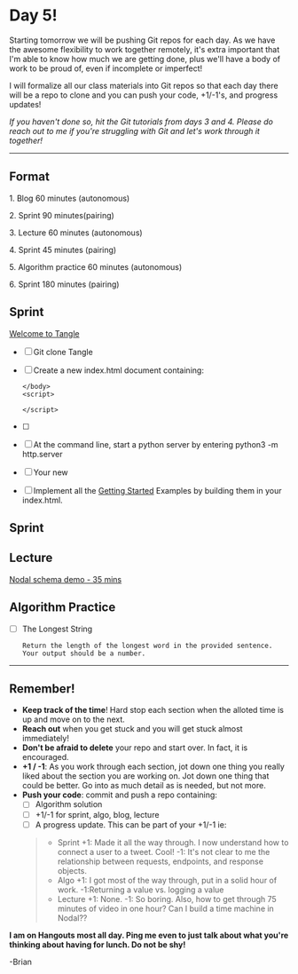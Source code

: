 # Day 5!

Starting tomorrow we will be pushing Git repos for each day. As we have the awesome flexibility to work together remotely, it's extra important that I'm able to know how much we are getting done, plus we'll have a body of work to be proud of, even if incomplete or imperfect!

I will formalize all our class materials into Git repos so that each day there will be a repo to clone and you can push your code, +1/-1's, and progress updates!

_If you haven't done so, hit the Git tutorials from days 3 and 4.
Please do reach out to me if you're struggling with Git and let's work through it together!_

---
## Format
1\. Blog 60 minutes (autonomous)

2\. Sprint 90 minutes(pairing)

3\. Lecture 60 minutes (autonomous)

4\. Sprint 45 minutes (pairing)

5\. Algorithm practice 60 minutes (autonomous)

6\. Sprint 180 minutes (pairing)

## Sprint

[Welcome to Tangle](http://worrydream.com/Tangle/)

- [ ] Git clone Tangle
- [ ] Create a new index.html document containing:
      <head></head>
      <body>

      </body>
      <script>

      </script>
- [ ] 
- [ ] At the command line, start a python server by entering
      python3 -m http.server
- [ ] Your new
- [ ] Implement all the [Getting Started](http://worrydream.com/Tangle/guide.html) Examples by building them in your index.html.

## Sprint

## Lecture
[Nodal schema demo - 35 mins](https://drive.google.com/file/d/0B_-ER6NIoZe0ZzhwS3BWeTNmVE0/view)

## Algorithm Practice
+ [ ] The Longest String

      Return the length of the longest word in the provided sentence. Your output should be a number.

----

## Remember!
+ **Keep track of the time**! Hard stop each section when the alloted time is up and move on to the next.
+ **Reach out** when you get stuck and you will get stuck almost immediately!
+ **Don't be afraid to delete** your repo and start over. In fact, it is encouraged.
+ **+1 / -1**: As you work through each section, jot down one thing you really liked about the section you are working on. Jot down one thing that could be better. Go into as much detail as is needed, but not more.
+ **Push your code**: commit and push a repo containing:
  + [ ] Algorithm solution
  + [ ] +1/-1 for sprint, algo, blog, lecture
  + [ ] A progress update. This can be part of your +1/-1 ie:
  > + Sprint +1: Made it all the way through. I now understand how to connect a user to a tweet. Cool! -1: It's not clear to me the relationship between requests, endpoints, and response objects.
  > + Algo +1: I got most of the way through, put in a solid hour of work. -1:Returning a value vs. logging a value
  > + Lecture +1: None.  -1: So boring. Also, how to get through 75 minutes of video in one hour? Can I build a time machine in Nodal??
  >

**I am on Hangouts most all day. Ping me even to just talk about what you're thinking about having for lunch. Do not be shy!**

-Brian

